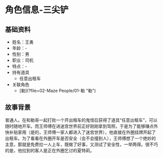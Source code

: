 # 角色信息-三尖铲

## 基础资料

* 姓名：王勇
* 年龄：-
* 性别：男
* 职业：司机
* 特点：-
* 持有道具
  * 任意出租车
* 关联角色
  * [勒](?file=02-Maze People/01-勒 "勒")

## 故事背景

普通人。在和勒哥一起打败一个开出租车的鬼怪后获得了道具“任意出租车”，可以随时随地开车。而王师傅在进迷宫世界前正好刚刚拿到驾照，于是为了能够赚点外快补贴家用（是的，王师傅一家人都进入了迷宫世界），他直接在外圈挂牌开起了出租车。为了看看在外圈开车是否安全（会不会撞到人），王师傅想了一个绝妙的主意，那就是免费拉一人上车，既做了好事，又测试了安全性，一举两得。很不巧的是，他拉到的客人是正在外圈乞讨的夏特莉。
